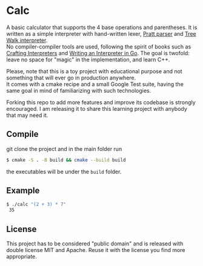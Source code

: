 # Calc
A basic calculator that supports the 4 base operations and parentheses.
It is written as a simple interpreter with hand-written lexer, [Pratt parser](https://dev.to/jrop/pratt-parsing) and [Tree Walk interpreter](https://imantung.github.io/tree-walk-interpreter/).  
No compiler-compiler tools are used, following the spirit of books such as [Crafting Interpreters](https://craftinginterpreters.com/) and [Writing an Interpreter in Go](https://interpreterbook.com/). The goal is twofold: leave no space for "magic" in the implementation, and learn C++.  

Please, note that this is a toy project with educational purpose and not something that will ever go in production anywhere.  
It comes with a cmake recipe and a small Google Test suite, having the same goal in mind of familiarizing with such technologies.

Forking this repo to add more features and improve its codebase is strongly encouraged. I am releasing it to share this learning project with anybody that may need it.

## Compile

git clone the project and in the main folder run 
```Bash
$ cmake -S . -B build && cmake --build build
```

the executables will be under the `build` folder.
## Example
```Bash
$ ./calc "(2 + 3) * 7"
 35
```

## License
This project has to be considered "public domain" and is released with double license MIT and Apache. Reuse it with the license you find more appropriate.